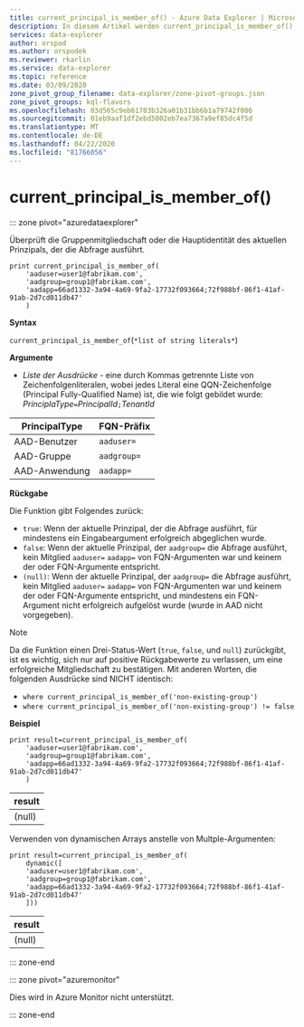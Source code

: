 ```yaml
---
title: current_principal_is_member_of() - Azure Data Explorer | Microsoft Docs
description: In diesem Artikel werden current_principal_is_member_of() in Azure Data Explorer beschrieben.
services: data-explorer
author: orspod
ms.author: orspodek
ms.reviewer: rkarlin
ms.service: data-explorer
ms.topic: reference
ms.date: 03/09/2020
zone_pivot_group_filename: data-explorer/zone-pivot-groups.json
zone_pivot_groups: kql-flavors
ms.openlocfilehash: 03d565c9eb61703b326a01b31bb6b1a79742f006
ms.sourcegitcommit: 01eb9aaf1df2ebd5002eb7ea7367a9ef85dc4f5d
ms.translationtype: MT
ms.contentlocale: de-DE
ms.lasthandoff: 04/22/2020
ms.locfileid: "81766056"
---
```

# <a name="current_principal_is_member_of"></a>current_principal_is_member_of()

::: zone pivot="azuredataexplorer"

Überprüft die Gruppenmitgliedschaft oder die Hauptidentität des aktuellen Prinzipals, der die Abfrage ausführt.

```kusto
print current_principal_is_member_of(
    'aaduser=user1@fabrikam.com', 
    'aadgroup=group1@fabrikam.com',
    'aadapp=66ad1332-3a94-4a69-9fa2-17732f093664;72f988bf-86f1-41af-91ab-2d7cd011db47'
    )
```

**Syntax**

`current_principal_is_member_of`(`*list of string literals*`)

**Argumente**

* *Liste der Ausdrücke* - eine durch Kommas getrennte Liste von Zeichenfolgenliteralen, wobei jedes Literal eine QQN-Zeichenfolge (Principal Fully-Qualified Name) ist, die wie folgt gebildet wurde:  
*PrinciplaType*`=`*PrincipalId*`;`*TenantId*

| PrincipalType   | FQN-Präfix  |
|-----------------|-------------|
| AAD-Benutzer        | `aaduser=`  |
| AAD-Gruppe       | `aadgroup=` |
| AAD-Anwendung | `aadapp=`   |

**Rückgabe**

Die Funktion gibt Folgendes zurück:
* `true`: Wenn der aktuelle Prinzipal, der die Abfrage ausführt, für mindestens ein Eingabeargument erfolgreich abgeglichen wurde.
* `false`: Wenn der aktuelle Prinzipal, der `aadgroup=` die Abfrage ausführt, kein Mitglied `aaduser=` `aadapp=` von FQN-Argumenten war und keinem der oder FQN-Argumente entspricht.
* `(null)`: Wenn der aktuelle Prinzipal, der `aadgroup=` die Abfrage ausführt, kein Mitglied `aaduser=` `aadapp=` von FQN-Argumenten war und keinem der oder FQN-Argumente entspricht, und mindestens ein FQN-Argument nicht erfolgreich aufgelöst wurde (wurde in AAD nicht vorgegeben). 

> [!NOTE]
> Da die Funktion einen Drei-Status-Wert (`true`, `false`, und `null`) zurückgibt, ist es wichtig, sich nur auf positive Rückgabewerte zu verlassen, um eine erfolgreiche Mitgliedschaft zu bestätigen. Mit anderen Worten, die folgenden Ausdrücke sind NICHT identisch:
> 
> * `where current_principal_is_member_of('non-existing-group')`
> * `where current_principal_is_member_of('non-existing-group') != false` 


**Beispiel**

```kusto
print result=current_principal_is_member_of(
    'aaduser=user1@fabrikam.com', 
    'aadgroup=group1@fabrikam.com',
    'aadapp=66ad1332-3a94-4a69-9fa2-17732f093664;72f988bf-86f1-41af-91ab-2d7cd011db47'
    )
```

| result |
|--------|
| (null) |

Verwenden von dynamischen Arrays anstelle von Multple-Argumenten:

```kusto
print result=current_principal_is_member_of(
    dynamic([
    'aaduser=user1@fabrikam.com', 
    'aadgroup=group1@fabrikam.com',
    'aadapp=66ad1332-3a94-4a69-9fa2-17732f093664;72f988bf-86f1-41af-91ab-2d7cd011db47'
    ]))
```

| result |
|--------|
| (null) |

::: zone-end

::: zone pivot="azuremonitor"

Dies wird in Azure Monitor nicht unterstützt.

::: zone-end
